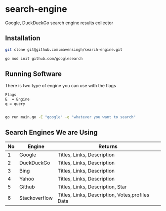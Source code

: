 # search-engine

Google, DuckDuckGo search engine results collector

## Installation

```bash
git clone git@github.com:mavensingh/search-engine.git
```

```bash
go mod init github.com/googlesearch
```

## Running Software

There is two type of engine you can use with the flags

```bash
Flags
E  = Engine
q = query


go run main.go -E "google" -q "whatever you want to search"
```

## Search Engines We are Using

| No  | Engine        | Returns                                         |
| --- | ------------- | ----------------------------------------------- |
| 1   | Google        | Titles, Links, Description                      |
| 2   | DuckDuckGo    | Titles, Links, Description                      |
| 3   | Bing          | Titles, Links, Description                      |
| 4   | Yahoo         | Titles, Links, Description                      |
| 5   | Github        | Titles, Links, Description, Star                |
| 6   | Stackoverflow | Titles, Links, Description, Votes,profiles Data |
